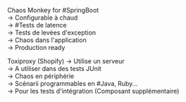 Chaos Monkey for #SpringBoot  
→ Configurable à chaud  
→ #Tests de latence  
→ Tests de levées d'exception  
→ Chaos dans l'application  
→ Production ready  
  
Toxiproxy (Shopify) 
→ Utilise un serveur  
→ A utiliser dans des tests JUnit  
→ Chaos en périphérie  
→ Scénarii programmables en #Java, Ruby...  
→ Pour les tests d'intégration (Composant supplémentaire)